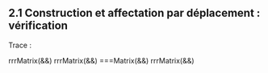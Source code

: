 ## 2.1 Construction et affectation par déplacement : vérification

Trace :

rrrMatrix(&&)
rrrMatrix(&&)
===Matrix(&&)
rrrMatrix(&&)